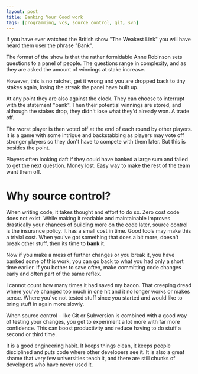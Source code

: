 ```yaml
---
layout: post
title: Banking Your Good work
tags: [programming, vcs, source control, git, svn]
---
```

If you have ever watched the British show "The Weakest Link" you will have heard them user the phrase "Bank".

The format of the show is that the rather formidable Anne Robinson sets questions to a panel of people. The questions range in complexity, and as they are asked the amount of winnings at stake increase.

However, this is no ratchet, get it wrong and you are dropped back to tiny stakes again, losing the streak the panel have built up.

At any point they are also against the clock. They can choose to interrupt with the statement "bank". Then their potential winnings are stored, and although the stakes drop, they didn't lose what they'd already won. A trade off.

The worst player is then voted off at the end of each round by other players. It is a game with some intrigue and backstabbing as players may vote off stronger players so they don't have to compete with them later. But this is besides the point.

Players often looking daft if they could have banked a large sum and failed to get the next question. Money lost. Easy way to make the rest of the team want them off.

# Why source control?

When writing code, it takes thought and effort to do so. Zero cost code does not exist. While making it readable and maintainable improves drastically your chances of building more on the code later, source control is the insurance policy. It has a small cost in time. Good tools may make this a trivial cost. When you've got something that does a bit more, doesn't break other stuff, then its time to **bank** it.

Now if you make a mess of further changes or you break it, you have banked some of this work, you can go back to what you had only a short time earlier. If you bother to save often, make committing code changes early and often part of the same reflex.

I cannot count how many times it had saved my bacon. That creeping dread where you've changed too much in one hit and it no longer works or makes sense. Where you've not tested stuff since you started and would like to bring stuff in again more slowly.

When source control - like Git or Subversion is combined with a good way of testing your changes, you get to experiment a lot more with far more confidence. This can boost productivity and reduce having to do stuff a second or third time.

It is a good engineering habit. It keeps things clean, it keeps people disciplined and puts code where other developers see it. It is also a great shame that very few universities teach it, and there are still chunks of developers who have never used it.
